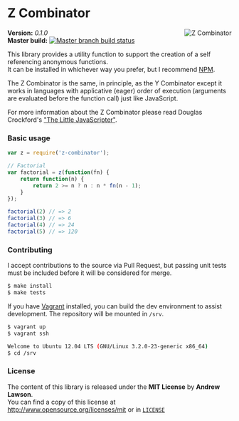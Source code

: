 # Z Combinator #

<img src="http://www.threadbombing.com/data/media/67/Recursive_shades.gif" alt="Z Combinator" align="right"/>

**Version:** *0.1.0*<br/>
**Master build:** [![Master branch build status][travis-master]][travis]<br/>


This library provides a utility function to support the creation of a self referencing anonymous functions.<br/>
It can be installed in whichever way you prefer, but I recommend [NPM][npm].

The Z Combinator is the same, in principle, as the Y Combinator except it works in languages with applicative (eager)
order of execution (arguments are evaluated before the function call) just like JavaScript.

For more information about the Z Combinator please read Douglas Crockford's ["The Little JavaScripter"][little-js].


### Basic usage ###
```js
var z = require('z-combinator');

// Factorial
var factorial = z(function(fn) {
    return function(n) {
        return 2 >= n ? n : n * fn(n - 1);
    }
});

factorial(2) // => 2
factorial(3) // => 6
factorial(4) // => 24
factorial(5) // => 120
```


### Contributing ###
I accept contributions to the source via Pull Request,
but passing unit tests must be included before it will be considered for merge.
```bash
$ make install
$ make tests
```

If you have [Vagrant][vagrant] installed, you can build the dev environment to assist development.
The repository will be mounted in `/srv`.
```bash
$ vagrant up
$ vagrant ssh

Welcome to Ubuntu 12.04 LTS (GNU/Linux 3.2.0-23-generic x86_64)
$ cd /srv
```


### License ###
The content of this library is released under the **MIT License** by **Andrew Lawson**.<br/>
You can find a copy of this license at http://www.opensource.org/licenses/mit or in [`LICENSE`][license]


<!-- Links -->
[travis]:         https://travis-ci.org/adlawson/z-combinator
[travis-master]:  https://travis-ci.org/adlawson/z-combinator.png?branch=master
[npm]:            https://npmjs.org/package/z-combinator
[vagrant]:        http://vagrantup.com
[license]:        /LICENSE
[little-js]:      http://www.crockford.com/javascript/little.html
